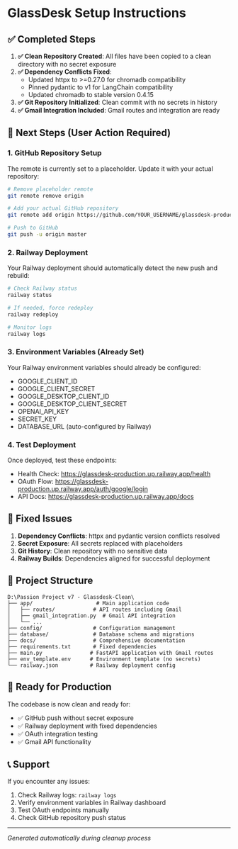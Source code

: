 # GlassDesk Setup Instructions

## ✅ Completed Steps

1. **✅ Clean Repository Created**: All files have been copied to a clean directory with no secret exposure
2. **✅ Dependency Conflicts Fixed**: 
   - Updated httpx to >=0.27.0 for chromadb compatibility
   - Pinned pydantic to v1 for LangChain compatibility
   - Updated chromadb to stable version 0.4.15
3. **✅ Git Repository Initialized**: Clean commit with no secrets in history
4. **✅ Gmail Integration Included**: Gmail routes and integration are ready

## 🔄 Next Steps (User Action Required)

### 1. **GitHub Repository Setup**

The remote is currently set to a placeholder. Update it with your actual repository:

```bash
# Remove placeholder remote
git remote remove origin

# Add your actual GitHub repository
git remote add origin https://github.com/YOUR_USERNAME/glassdesk-production-v2.git

# Push to GitHub
git push -u origin master
```

### 2. **Railway Deployment**

Your Railway deployment should automatically detect the new push and rebuild:

```bash
# Check Railway status
railway status

# If needed, force redeploy
railway redeploy

# Monitor logs
railway logs
```

### 3. **Environment Variables (Already Set)**

Your Railway environment variables should already be configured:
- GOOGLE_CLIENT_ID
- GOOGLE_CLIENT_SECRET  
- GOOGLE_DESKTOP_CLIENT_ID
- GOOGLE_DESKTOP_CLIENT_SECRET
- OPENAI_API_KEY
- SECRET_KEY
- DATABASE_URL (auto-configured by Railway)

### 4. **Test Deployment**

Once deployed, test these endpoints:
- Health Check: https://glassdesk-production.up.railway.app/health
- OAuth Flow: https://glassdesk-production.up.railway.app/auth/google/login
- API Docs: https://glassdesk-production.up.railway.app/docs

## 🐛 **Fixed Issues**

1. **Dependency Conflicts**: httpx and pydantic version conflicts resolved
2. **Secret Exposure**: All secrets replaced with placeholders
3. **Git History**: Clean repository with no sensitive data
4. **Railway Builds**: Dependencies aligned for successful deployment

## 📁 **Project Structure**

```
D:\Passion Project v7 - Glassdesk-Clean\
├── app/                    # Main application code
│   ├── routes/            # API routes including Gmail
│   ├── gmail_integration.py  # Gmail API integration
│   └── ...
├── config/                # Configuration management
├── database/              # Database schema and migrations
├── docs/                  # Comprehensive documentation
├── requirements.txt       # Fixed dependencies
├── main.py               # FastAPI application with Gmail routes
├── env_template.env      # Environment template (no secrets)
└── railway.json          # Railway deployment config
```

## 🚀 **Ready for Production**

The codebase is now clean and ready for:
- ✅ GitHub push without secret exposure
- ✅ Railway deployment with fixed dependencies
- ✅ OAuth integration testing
- ✅ Gmail API functionality

## 📞 **Support**

If you encounter any issues:
1. Check Railway logs: `railway logs`
2. Verify environment variables in Railway dashboard
3. Test OAuth endpoints manually
4. Check GitHub repository push status

---

*Generated automatically during cleanup process* 